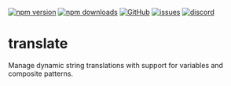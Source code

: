 [![npm version](https://img.shields.io/npm/v/@itrocks/translate?logo=npm)](https://www.npmjs.org/package/@itrocks/translate)
[![npm downloads](https://img.shields.io/npm/dm/@itrocks/translate)](https://www.npmjs.org/package/@itrocks/translate)
[![GitHub](https://img.shields.io/github/last-commit/itrocks-ts/translate?color=2dba4e&label=commit&logo=github)](https://github.com/itrocks-ts/translate)
[![issues](https://img.shields.io/github/issues/itrocks-ts/translate)](https://github.com/itrocks-ts/translate/issues)
[![discord](https://img.shields.io/discord/1314141024020467782?color=7289da&label=discord&logo=discord&logoColor=white)](https://25.re/ditr)

# translate

Manage dynamic string translations with support for variables and composite patterns.
